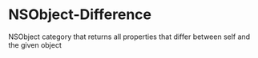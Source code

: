# NSObject-Difference
NSObject category that returns all properties that differ between self and the given object
